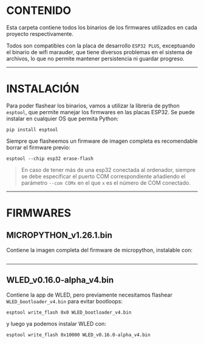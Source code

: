 # CONTENIDO

Esta carpeta contiene todos los binarios de los firmwares utilizados en cada proyecto respectivamente. 

Todos son compatibles con la placa de desarrollo `ESP32 PLUS`, exceptuando el binario de wifi marauder, que tiene diversos problemas en el sistema de archivos, lo que no permite mantener persistencia ni guardar progreso. 

---

# INSTALACIÓN

Para poder flashear los binarios, vamos a utilizar la libreria de python `esptool`, que permite manejar los firmwares en las placas ESP32. Se puede instalar en cualquier OS que permita Python:
``` 
pip install esptool
```
Siempre que flasheemos un firmware de imagen completa es recomendable borrar el firmware previo:
```
esptool --chip esp32 erase-flash
```

> En caso de tener más de una esp32 conectada al ordenador, siempre se debe especificar el puerto COM correspondiente añadiendo el parámetro `--com COMx` en el que `x` es el número de COM conectado.


---

# FIRMWARES

## MICROPYTHON_v1.26.1.bin
Contiene la imagen completa del firmware de micropython, instalable con:
```

```

---

## WLED_v0.16.0-alpha_v4.bin
Contiene la app de WLED, pero previamente necesitamos flashear `WLED_bootloader_v4.bin` para evitar bootloops:
```
esptool write_flash 0x0 WLED_bootloader_v4.bin
```
y luego ya podemos instalar WLED con:
```
esptool write_flash 0x10000 WLED_v0.16.0-alpha_v4.bin
```

